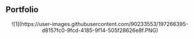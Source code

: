 


<h2>Portfolio</h2>

<p align="center">
![1](https://user-images.githubusercontent.com/90233553/197266395-d8157fc0-9fcd-4185-9f14-505f28626e8f.PNG)

</p>

